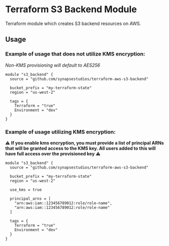 # Terraform S3 Backend Module

Terraform module which creates S3 backend resources on AWS.

## Usage

### Example of usage that does not utilize KMS encryption:

_Non-KMS provisioning will default to AES256_

```hcl
module "s3_backend" {
  source = "github.com/synapsestudios/terraform-aws-s3-backend"

  bucket_prefix = "my-terraform-state"
  region = "us-west-2"

  tags = {
    Terraform = "true"
    Environment = "dev"
  }
}
```

### Example of usage utilizing KMS encryption:

:warning: **If you enable kms encryption, you must provide a list of principal ARNs that will be granted access to the KMS key. All users added to this will have full access over the provisioned key** :warning:

```hcl
module "s3_backend" {
  source = "github.com/synapsestudios/terraform-aws-s3-backend"

  bucket_prefix = "my-terraform-state"
  region = "us-west-2"

  use_kms = true

  principal_arns = [
    "arn:aws:iam::123456789012:role/role-name",
    "arn:aws:iam::123456789012:role/role-name"
  ]

  tags = {
    Terraform = "true"
    Environment = "dev"
  }
}
```

<!-- BEGIN_TF_DOCS -->
<!-- END_TF_DOCS -->
